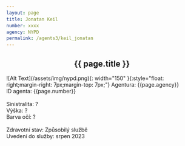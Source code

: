 ```yaml
---
layout: page
title: Jonatan Keil
number: xxxx
agency: NYPD
permalink: /agents3/keil_jonatan
---
```


<center><h2>{{ page.title }}</h2></center>
![Alt Text](/assets/img/nypd.png){: width="150" }{:style="float: right;margin-right: 7px;margin-top: 7px;"}
Agentura: {{page.agency}}
<br>
ID agenta: {{page.number}}
<br>
<br>
Sinistralita: ?
<br>
Výška: ?
<br>
Barva očí: ?
<br>
<br>
Zdravotní stav: Způsobilý službě
<br>
Uvedení do služby: srpen 2023